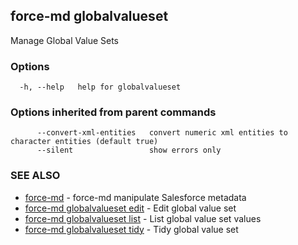 ## force-md globalvalueset

Manage Global Value Sets

### Options

```
  -h, --help   help for globalvalueset
```

### Options inherited from parent commands

```
      --convert-xml-entities   convert numeric xml entities to character entities (default true)
      --silent                 show errors only
```

### SEE ALSO

* [force-md](force-md.md)	 - force-md manipulate Salesforce metadata
* [force-md globalvalueset edit](force-md_globalvalueset_edit.md)	 - Edit global value set
* [force-md globalvalueset list](force-md_globalvalueset_list.md)	 - List global value set values
* [force-md globalvalueset tidy](force-md_globalvalueset_tidy.md)	 - Tidy global value set

